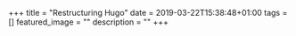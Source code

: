 +++
title =  "Restructuring Hugo"
date = 2019-03-22T15:38:48+01:00
tags = []
featured_image = ""
description = ""
+++
